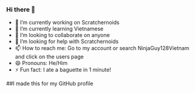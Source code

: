 ### Hi there 👋

- 🔭 I’m currently working on Scratchernoids
- 🌱 I’m currently learning Vietnamese
- 👯 I’m looking to collaborate on anyone
- 🤔 I’m looking for help with Scratchernoids
- 📫 How to reach me: Go to my account or search NinjaGuy128Vietnam and click on the users page
- 😄 Pronouns: He/Him
- ⚡ Fun fact: I ate a baguette in 1 minute!

##I made this for my GitHub profile
